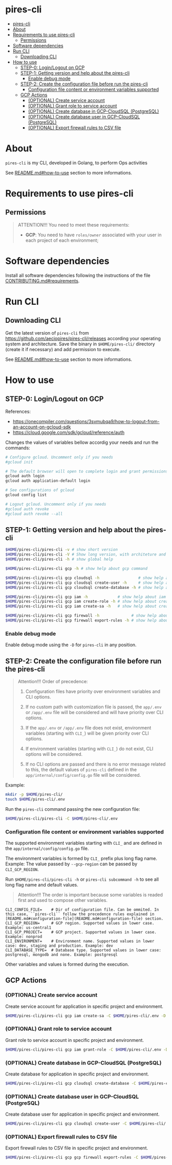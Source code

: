 # pires-cli

<!-- TOC -->

- [pires-cli](#pires-cli)
- [About](#about)
- [Requirements to use pires-cli](#requirements-to-use-pires-cli)
  - [Permissions](#permissions)
- [Software dependencies](#software-dependencies)
- [Run CLI](#run-cli)
  - [Downloading CLI](#downloading-cli)
- [How to use](#how-to-use)
  - [STEP-0: Login/Logout on GCP](#step-0-loginlogout-on-gcp)
  - [STEP-1: Getting version and help about the pires-cli](#step-1-getting-version-and-help-about-the-pires-cli)
    - [Enable debug mode](#enable-debug-mode)
  - [STEP-2: Create the configuration file before run the pires-cli](#step-2-create-the-configuration-file-before-run-the-pires-cli)
    - [Configuration file content or environment variables supported](#configuration-file-content-or-environment-variables-supported)
  - [GCP Actions](#gcp-actions)
    - [(OPTIONAL) Create service account](#optional-create-service-account)
    - [(OPTIONAL) Grant role to service account](#optional-grant-role-to-service-account)
    - [(OPTIONAL) Create database in GCP-CloudSQL (PostgreSQL)](#optional-create-database-in-gcp-cloudsql-postgresql)
    - [(OPTIONAL) Create database user in GCP-CloudSQL (PostgreSQL)](#optional-create-database-user-in-gcp-cloudsql-postgresql)
    - [(OPTIONAL) Export firewall rules to CSV file](#optional-export-firewall-rules-to-csv-file)

<!-- TOC -->

# About

``pires-cli`` is my CLI, developed in Golang, to perform Ops activities

See [README.md#how-to-use](README.md#how-to-use) section to more informations.

# Requirements to use pires-cli

## Permissions
> ATTENTION!!! You need to meet these requirements:
> - **GCP**: You need to have ``roles/owner`` associated with your user in each project of each environment;

# Software dependencies

Install all software dependencies following the instructions of the file [CONTRIBUTING.md#requirements](../CONTRIBUTING.md#requirements).

# Run CLI

## Downloading CLI

Get the latest version of ``pires-cli`` from https://github.com/aeciopires/pires-cli/releases according your operating system and architecture.
Save the binary in ``$HOME/pires-cli/`` directory (create it if necessary) and add permission to execute.

See [README.md#how-to-use](README.md#how-to-use) section to more informations.

# How to use

## STEP-0: Login/Logout on GCP

References:

- https://onecompiler.com/questions/3svmubqa9/how-to-logout-from-an-account-on-gcloud-sdk
- https://cloud.google.com/sdk/gcloud/reference/auth

Changes the values of variables bellow accordig your needs and run the commands:

```bash
# Configure gcloud. Uncomment only if you needs
#gcloud init

# The default browser will open to complete login and grant permissions.
gcloud auth login
gcloud auth application-default login

# See configurations of gcloud
gcloud config list

# Logout gcloud. Uncomment only if you needs
#gcloud auth revoke
#gcloud auth revoke --all
```

## STEP-1: Getting version and help about the pires-cli

```bash
$HOME/pires-cli/pires-cli -v # show short version
$HOME/pires-cli/pires-cli -V # Show long version, with architeture and operating system
$HOME/pires-cli/pires-cli -h # show global help

$HOME/pires-cli/pires-cli gcp -h # show help about gcp command

$HOME/pires-cli/pires-cli gcp cloudsql -h                 # show help about cloudsql command
$HOME/pires-cli/pires-cli gcp cloudsql create-user -h     # show help about create-user command
$HOME/pires-cli/pires-cli gcp cloudsql create-database -h # show help about create-database command

$HOME/pires-cli/pires-cli gcp iam -h             # show help about iam command
$HOME/pires-cli/pires-cli gcp iam create-role -h # show help about create-role command
$HOME/pires-cli/pires-cli gcp iam create-sa -h   # show help about create-sa command

$HOME/pires-cli/pires-cli gcp firewall -h              # show help about firewall command
$HOME/pires-cli/pires-cli gcp firewall export-rules -h # show help about export-rules command
```

### Enable debug mode

Enable debug mode using the ``-D`` for ``pires-cli`` in any position.

## STEP-2: Create the configuration file before run the pires-cli

> Attention!!! Order of precedence:
>
> 1) Configuration files have priority over environment variables and CLI options.
>
> 2) If no custom path with customization file is passed, the ``app/.env`` or ``/app/.env`` file will be considered and will have priority over CLI options.
>
> 3) If the ``app/.env`` or ``/app/.env`` file does not exist, environment variables (starting with ``CLI_``) will be given priority over CLI options.
>
> 4) If environment variables (starting with ``CLI_``) do not exist, CLI options will be considered.
>
> 5) If no CLI options are passed and there is no error message related to this, the default values ​​of ``pires-cli`` defined in the ``app/internal/config/config.go`` file will be considered.

Example:

```bash
mkdir -p $HOME/pires-cli/
touch $HOME/pires-cli/.env
```

Run the ``pires-cli`` command passing the new configuration file:

```bash
$HOME/pires-cli/pires-cli -C $HOME/pires-cli/.env
```

### Configuration file content or environment variables supported

The supported environment variables starting with ``CLI_`` and are defined in the ``app/internal/config/config.go`` file.

The environment variables is formed by ``CLI_`` prefix plus long flag name. Example: The value passed by ``--gcp-region`` can be passed by ``CLI_GCP_REGION``.

Run ``$HOME/pires-cli/pires-cli -h`` or ``pires-cli subcommand -h`` to see all long flag name and default values.

> Attention!!! The order is important because some variables is readed first and used to compose other variables.

```env
CLI_CONFIG_FILE=    # Dir of configuration file. Can be ommited. In this case, ``pires-cli`` follow the precedence rules explained in [README.md#configuration-file](README.md#configuration-file) section.
CLI_GCP_REGION=     # GCP region. Supported values in lower case. Example: us-central1
CLI_GCP_PROJECT=    # GCP project. Supported values in lower case. Example: nonprod
CLI_ENVIRONMENT=    # Environment name. Supported values in lower case: dev, staging and production. Example: dev
CLI_DATABASE_TYPE=  # Database type. Supported values in lower case: postgresql, mongodb and none. Example: postgresql
```

Other variables and values is formed during the execution.

## GCP Actions

### (OPTIONAL) Create service account

Create service account for application in specific project and environment.

```bash
$HOME/pires-cli/pires-cli gcp iam create-sa -C $HOME/pires-cli/.env -D -s kube-pires-gsa
```

### (OPTIONAL) Grant role to service account

Grant role to service account in specific project and environment.

```bash
$HOME/pires-cli/pires-cli gcp iam grant-role -C $HOME/pires-cli/.env -D -m "serviceAccount:kube-pires-gsa@nonprod.iam.gserviceaccount.com" -r "roles/cloudsql.editor"
```

### (OPTIONAL) Create database in GCP-CloudSQL (PostgreSQL)

Create database for application in specific project and environment.

```bash
$HOME/pires-cli/pires-cli gcp cloudsql create-database -C $HOME/pires-cli/.env -D -i nonprod-psql -d kube-pires-db
```

### (OPTIONAL) Create database user in GCP-CloudSQL (PostgreSQL)

Create database user for application in specific project and environment.

```bash
$HOME/pires-cli/pires-cli gcp cloudsql create-user -C $HOME/pires-cli/.env -D -i nonprod-psql -u kube-pires -p changeme
```

### (OPTIONAL) Export firewall rules to CSV file

Export firewall rules to CSV file in specific project and environment.

```bash
$HOME/pires-cli/pires-cli gcp gcp firewall export-rules -C $HOME/pires-cli/.env -D -o $HOME
```
